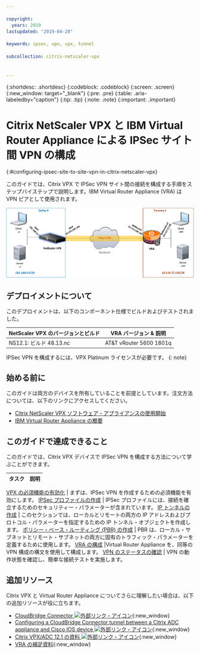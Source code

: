 ```yaml
---

copyright:
  years: 2019
lastupdated: "2019-04-28"

keywords: ipsec, vpn, vpx, tunnel

subcollection: citrix-netscaler-vpx


---
```


{:shortdesc: .shortdesc}
{:codeblock: .codeblock}
{:screen: .screen}
{:new_window: target="_blank"}
{:pre: .pre}
{:table: .aria-labeledby="caption"}
{:tip: .tip}
{:note: .note}
{:important: .important}

# Citrix NetScaler VPX と IBM Virtual Router Appliance による IPSec サイト間 VPN の構成
{:#configuring-ipsec-site-to-site-vpn-in-citrix-netscaler-vpx}

このガイドでは、Citrix VPX で IPSec VPN サイト間の接続を構成する手順をステップバイステップで説明します。IBM Virtual Router Appliance (VRA) は VPN ピアとして使用されます。

<img src="images/ipsec1.png" alt="図" style="width: 600px;"/>

## デプロイメントについて
このデプロイメントは、以下のコンポーネント仕様でビルドおよびテストされました。

| NetScaler VPX のバージョンとビルド	| VRA バージョン & 説明 | 
| ------------- | ------------- | 
| NS12.1: ビルド 48.13.nc | AT&T vRouter 5600 1801q |

IPSec VPN を構成するには、VPX Platinum ライセンスが必要です。
{: note}

## 始める前に

このガイドは両方のデバイスを所有していることを前提としています。注文方法については、以下のリンクにアクセスしてください。

-	[Citrix NetScaler VPX ソフトウェア・アプライアンスの使用開始](/docs/infrastructure/citrix-netscaler-vpx?topic=citrix-netscaler-vpx-getting-started)
-	[IBM Virtual Router Appliance の概要](/docs/infrastructure/virtual-router-appliance?topic=virtual-router-appliance-getting-started)

## このガイドで達成できること

このガイドでは、Citrix VPX デバイスで IPSec VPN を構成する方法について学ぶことができます。

タスク  | 説明
------------- | -------------
[
VPX の必須機能の有効化](/docs/infrastructure/citrix-netscaler-vpx?topic=citrix-netscaler-vpx-enable-required-features-in-vpx) | まずは、IPSec VPN を作成するための必須機能を有効にします。
[
IPSec プロファイルの作成](/docs/infrastructure/citrix-netscaler-vpx?topic=citrix-netscaler-vpx-creating-ipsec-profile) | IPSec プロファイルには、接続を確立するためのセキュリティー・パラメーターが含まれています。
[
IP トンネルの作成](/docs/infrastructure/citrix-netscaler-vpx?topic=citrix-netscaler-vpx-creating-ip-tunnel) | このセクションでは、ローカルとリモートの両方の IP アドレスおよびプロトコル・パラメーターを指定するための IP トンネル・オブジェクトを作成します。
[ポリシー・ベース・ルーティング (PBR) の作成](/docs/infrastructure/citrix-netscaler-vpx?topic=citrix-netscaler-vpx-creating-policy-based-routing) | PBR は、ローカル・サブネットとリモート・サブネットの両方に固有のトラフィック・パラメーターを定義するために使用します。
[VRA の構成](/docs/infrastructure/citrix-netscaler-vpx?topic=citrix-netscaler-vpx-configuring-vra) |Virtual Router Appliance を、同等の VPN 構成の構文を使用して構成します。
[VPN のステータスの確認](/docs/infrastructure/citrix-netscaler-vpx?topic=citrix-netscaler-vpx-verifying-vpn-tunnel-connection) | VPN の動作状態を確認し、簡単な接続テストを実施します。

## 追加リソース
Citrix VPX と Virtual Router Appliance についてさらに理解したい場合は、以下の追加リソースが役に立ちます。

* [CloudBridge Connector ![外部リンク・アイコン](../../icons/launch-glyph.svg "外部リンク・アイコン")](https://docs.citrix.com/en-us/citrix-adc/12-1/system/cloudbridge-connector-introduction.html){:new_window}
* [Configuring a CloudBridge Connector tunnel between a Citrix ADC appliance and Cisco IOS device ![外部リンク・アイコン](../../icons/launch-glyph.svg "外部リンク・アイコン")](https://docs.citrix.com/en-us/citrix-adc/12-1/system/cloudbridge-connector-introduction/cloudbridge-connector-tunnel-cisco.html){:new_window}
* [Citrix VPX/ADC 12.1 の資料 ![外部リンク・アイコン](../../icons/launch-glyph.svg "外部リンク・アイコン")](https://docs.citrix.com/en-us/citrix-adc/12-1){:new_window}
* [VRA の補足資料](/docs/infrastructure/virtual-router-appliance/vra-docs.html#supplemental-vra-documentation){:new_window}
